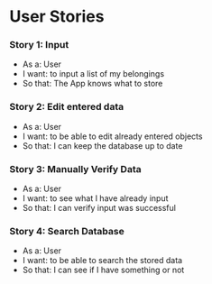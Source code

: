 # User Stories 

### Story 1: Input
* As a: User
* I want: to input a list of my belongings
* So that: The App knows what to store

### Story 2: Edit entered data
* As a: User
* I want: to be able to edit already entered objects
* So that: I can keep the database up to date

### Story 3: Manually Verify Data
* As a: User
* I want: to see what I have already input
* So that: I can verify input was successful

### Story 4: Search Database
* As a: User
* I want: to be able to search the stored data
* So that: I can see if I have something or not